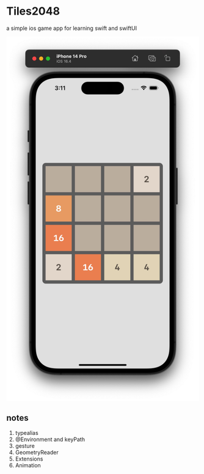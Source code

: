 
# Tiles2048
a simple ios game app for learning swift and swiftUI

![screenshot](Screenshot.jpg)

## notes
1. typealias
2. @Environment and keyPath
3. gesture
4. GeometryReader
5. Extensions
6. Animation
